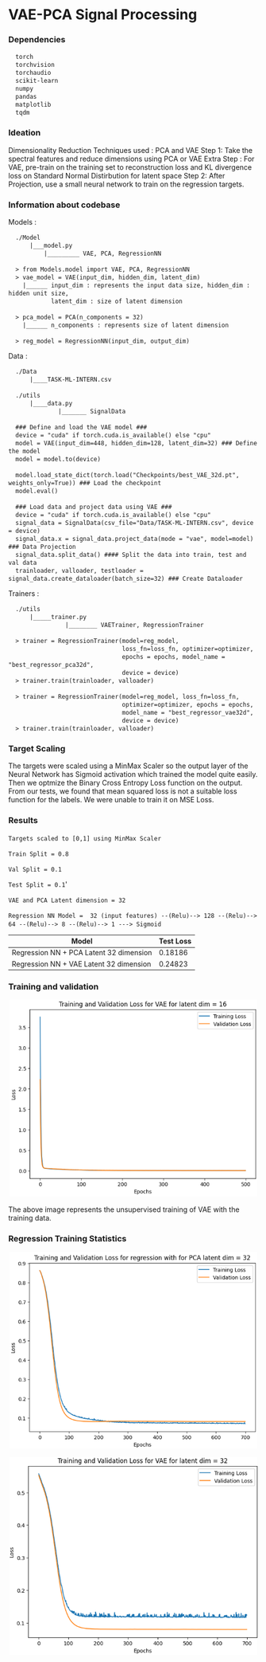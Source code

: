 # VAE-PCA Signal Processing

### Dependencies ###
```
  torch
  torchvision
  torchaudio
  scikit-learn
  numpy
  pandas
  matplotlib
  tqdm
```

### Ideation ###
Dimensionality Reduction Techniques used : PCA and VAE
Step 1: Take the spectral features and reduce dimensions using PCA or VAE
  Extra Step : For VAE, pre-train on the training set to reconstruction loss and KL divergence loss on Standard Normal Distirbution for latent space
Step 2: After Projection, use a small neural network to train on the regression targets.

### Information about codebase ###
Models :
```
  ./Model
      |___model.py
          |_________ VAE, PCA, RegressionNN

  > from Models.model import VAE, PCA, RegressionNN
  > vae_model = VAE(input_dim, hidden_dim, latent_dim)
    |______ input_dim : represents the input data size, hidden_dim : hidden unit size,
            latent_dim : size of latent dimension

  > pca_model = PCA(n_components = 32)
    |______ n_components : represents size of latent dimension

  > reg_model = RegressionNN(input_dim, output_dim)
```

Data : 
```
  ./Data
      |____TASK-ML-INTERN.csv

  ./utils
      |____data.py
              |_______ SignalData

  ### Define and load the VAE model ###
  device = "cuda" if torch.cuda.is_available() else "cpu"
  model = VAE(input_dim=448, hidden_dim=128, latent_dim=32) ### Define the model
  model = model.to(device) 
  
  model.load_state_dict(torch.load("Checkpoints/best_VAE_32d.pt", weights_only=True)) ### Load the checkpoint
  model.eval()
  
  ### Load data and project data using VAE ###
  device = "cuda" if torch.cuda.is_available() else "cpu"
  signal_data = SignalData(csv_file="Data/TASK-ML-INTERN.csv", device = device)
  signal_data.x = signal_data.project_data(mode = "vae", model=model) ### Data Projection
  signal_data.split_data() #### Split the data into train, test and val data
  trainloader, valloader, testloader = signal_data.create_dataloader(batch_size=32) ### Create Dataloader
```

Trainers :
```
  ./utils
      |_____trainer.py
                |________ VAETrainer, RegressionTrainer

  > trainer = RegressionTrainer(model=reg_model,
                                loss_fn=loss_fn, optimizer=optimizer,
                                epochs = epochs, model_name = "best_regressor_pca32d",
                                device = device)
  > trainer.train(trainloader, valloader)

  > trainer = RegressionTrainer(model=reg_model, loss_fn=loss_fn,
                                optimizer=optimizer, epochs = epochs,
                                model_name = "best_regressor_vae32d",
                                device = device)
  > trainer.train(trainloader, valloader)
```


### Target Scaling ###
The targets were scaled using a MinMax Scaler so the output layer of the Neural Network has Sigmoid activation which trained the model quite easily. Then we optmize the Binary Cross Entropy Loss function on the output. From our tests, we found that mean squared loss is not a suitable loss function for the labels. We were unable to train it on MSE Loss. 

### Results ###
`Targets scaled to [0,1] using MinMax Scaler`

`Train Split = 0.8`

`Val Split = 0.1`

`Test Split = 0.1`'

`VAE and PCA Latent dimension = 32`

`Regression NN Model =  32 (input features) --(Relu)--> 128 --(Relu)--> 64 --(Relu)--> 8 --(Relu)--> 1 ---> Sigmoid `

| Model                                   | Test Loss  | 
|-----------------------------------------|------------|
| Regression NN + PCA Latent 32 dimension | 0.18186    |
| Regression NN + VAE Latent 32 dimension | 0.24823    |

### Training and validation ###
<p align="center"><img src="pics/vae_pretraining.png" width="500" alt="My Image"></p>
The above image represents the unsupervised training of VAE with the training data.

### Regression Training Statistics ###
<p align="center"><img src="pics/regression_with_pca.png" width="500" alt="My Image"></p>
<p align="center"><img src="pics/regression_with_vae.png" width="500" alt="My Image"></p>




